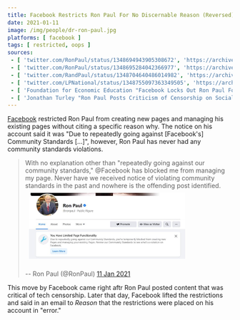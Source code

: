 ```yaml
---
title: Facebook Restricts Ron Paul For No Discernable Reason (Reversed)
date: 2021-01-11
image: /img/people/dr-ron-paul.jpg
platforms: [ facebook ]
tags: [ restricted, oops ]
sources:
 - [ 'twitter.com/RonPaul/status/1348694943905308672', 'https://archive.is/G1xF5' ]
 - [ 'twitter.com/RonPaul/status/1348695284042366977', 'https://archive.is/fx5nv' ]
 - [ 'twitter.com/RandPaul/status/1348704640486014982', 'https://archive.is/9MQ7w' ]
 - [ 'twitter.com/LPNational/status/1348755097363349505', 'https://archive.is/4zx33' ]
 - [ 'Foundation for Economic Education "Facebook Locks Out Ron Paul Following Column Criticizing Big Tech Censorship, Cites ''Error''" by Jon Miltimore (11 Jan 2021)', 'https://archive.is/okHik' ]
 - [ 'Jonathan Turley "Ron Paul Posts Criticism of Censorship on Social Media Shortly Before Facebook Blocks Him" by Jonathan Turley (12 Jan 2021)', 'https://archive.is/2HtAO' ]
---
```


[Facebook](/facebook/) restricted Ron Paul from creating new pages and managing
his existing pages without citing a specific reason why. The notice on his
account said it was "Due to repeatedly going against [Facebook's] Community
Standards [...]", however, Ron Paul has never had any community standards
violations.

> With no explanation other than "repeatedly going against our community
> standards," @Facebook has blocked me from managing my page. Never have we
> received notice of violating community standards in the past and nowhere is
> the offending post identified.
> [<img src="screenshot.jpg" width="350" height="auto" style="margin: 0.5rem">](screenshot.jpg)
>
> -- Ron Paul (@RonPaul) [11 Jan 2021](https://archive.is/G1xF5)

This move by Facebook came right aftr Ron Paul posted content that was critical
of tech censorship. Later that day, Facebook lifted the restrictions and said
in an email to _Reason_ that the restrictions were placed on his account in
"error."
